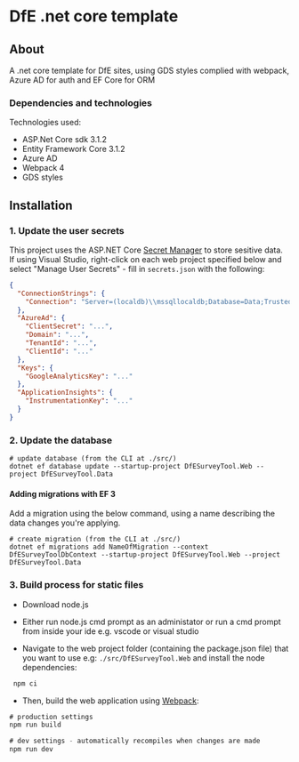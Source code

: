 # DfE .net core template

## About

A .net core template for DfE sites, using GDS styles complied with webpack, Azure AD for auth and EF Core for ORM

### Dependencies and technologies

Technologies used:

- ASP.Net Core sdk 3.1.2
- Entity Framework Core 3.1.2
- Azure AD
- Webpack 4
- GDS styles

## Installation

### 1. Update the user secrets

This project uses the ASP.NET Core [Secret Manager](https://docs.microsoft.com/en-us/aspnet/core/security/app-secrets) to store sesitive data. If using Visual Studio, right-click on each web project specified below and select "Manage User Secrets" - fill in `secrets.json` with the following:

```json
{
  "ConnectionStrings": {
    "Connection": "Server=(localdb)\\mssqllocaldb;Database=Data;Trusted_Connection=True;MultipleActiveResultSets=true"
  },
  "AzureAd": {
    "ClientSecret": "...",
    "Domain": "...",
    "TenantId": "...",
    "ClientId": "..."
  },
  "Keys": {
    "GoogleAnalyticsKey": "..."
  },
  "ApplicationInsights": {
    "InstrumentationKey": "..."
  }
}
```

### 2. Update the database

```console
# update database (from the CLI at ./src/)
dotnet ef database update --startup-project DfESurveyTool.Web --project DfESurveyTool.Data
```

#### Adding migrations with EF 3

Add a migration using the below command, using a name describing the data changes you're applying.

```console
# create migration (from the CLI at ./src/)
dotnet ef migrations add NameOfMigration --context DfESurveyToolDbContext --startup-project DfESurveyTool.Web --project DfESurveyTool.Data
```

### 3. Build process for static files

- Download node.js

- Either
  run node.js cmd prompt as an administator
  or
  run a cmd prompt from inside your ide e.g. vscode or visual studio

- Navigate to the web project folder (containing the package.json file) that you want to use
  e.g: `./src/DfESurveyTool.Web` and install the node dependencies:

```js
 npm ci
```

- Then, build the web application using [Webpack](https://webpack.js.org/):

```js
# production settings
npm run build

# dev settings - automatically recompiles when changes are made
npm run dev
```
